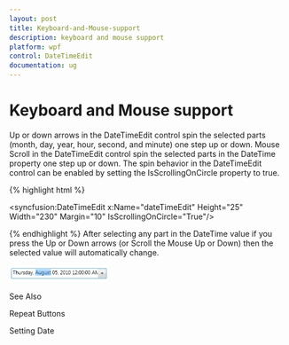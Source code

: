 ```yaml
---
layout: post
title: Keyboard-and-Mouse-support
description: keyboard and mouse support
platform: wpf
control: DateTimeEdit
documentation: ug
---
```


# Keyboard and Mouse support

Up or down arrows in the DateTimeEdit control spin the selected parts (month, day, year, hour, second, and minute) one step up or down. Mouse Scroll in the DateTimeEdit control spin the selected parts in the DateTime property one step up or down. The spin behavior in the DateTimeEdit control can be enabled by setting the IsScrollingOnCircle property to true.



{% highlight html %}


<syncfusion:DateTimeEdit x:Name="dateTimeEdit" Height="25" Width="230" Margin="10"                          IsScrollingOnCircle="True"/>


{% endhighlight %}
After selecting any part in the DateTime value if you press the Up or Down arrows (or Scroll the Mouse Up or Down) then the selected value will automatically change.



![](Keyboard-and-Mouse-support_images/Keyboard-and-Mouse-support_img1.png)



See Also

Repeat Buttons

Setting Date

